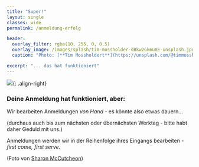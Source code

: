 ```yaml
---
title: "Super!"
layout: single
classes: wide
permalink: /anmeldung-erfolg

header:
  overlay_filter: rgba(10, 255, 0, 0.5)
  overlay_image: /images/splash/tim-mossholder-dBkw2Gk6u8E-unsplash.jpg
  caption: "Photo: [**Tim Mossholdert**](https://unsplash.com/@timmossholder)"

excerpt: "... das hat funktioniert"
---
```


![](/images/splash/sharon-mccutcheon-tn57JI3CewI-file-pile.jpg){: .align-right}
### Deine Anmeldung hat funktioniert, aber:

Wir bearbeiten Anmeldungen _von Hand_ - es könnte also etwas dauern...

(durchaus auch bis zum nächsten oder übernächsten Werktag - bitte habt daher Geduld mit uns.)

Anmeldungen werden wir in der Reihenfolge ihres Eingangs bearbeiten - _first come, first serve_. 

(Foto von [Sharon McCutcheon](https://unsplash.com/@sharonmccutcheon))

